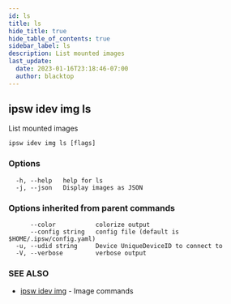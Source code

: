 ```yaml
---
id: ls
title: ls
hide_title: true
hide_table_of_contents: true
sidebar_label: ls
description: List mounted images
last_update:
  date: 2023-01-16T23:18:46-07:00
  author: blacktop
---
```

## ipsw idev img ls

List mounted images

```
ipsw idev img ls [flags]
```

### Options

```
  -h, --help   help for ls
  -j, --json   Display images as JSON
```

### Options inherited from parent commands

```
      --color           colorize output
      --config string   config file (default is $HOME/.ipsw/config.yaml)
  -u, --udid string     Device UniqueDeviceID to connect to
  -V, --verbose         verbose output
```

### SEE ALSO

* [ipsw idev img](/docs/cli/ipsw/idev/img)	 - Image commands

